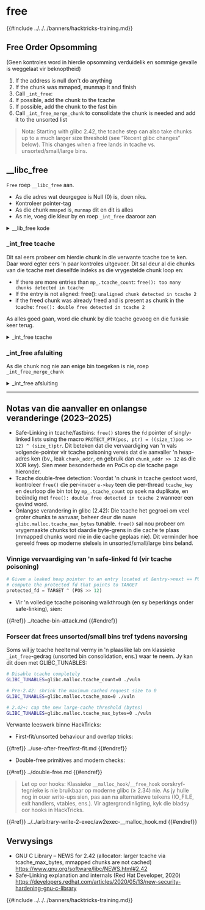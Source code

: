 # free

{{#include ../../../banners/hacktricks-training.md}}

## Free Order Opsomming <a href="#libc_free" id="libc_free"></a>

(Geen kontroles word in hierdie opsomming verduidelik en sommige gevalle is weggelaat vir beknoptheid)

1. If the address is null don't do anything
2. If the chunk was mmaped, munmap it and finish
3. Call `_int_free`:
1. If possible, add the chunk to the tcache
2. If possible, add the chunk to the fast bin
3. Call `_int_free_merge_chunk` to consolidate the chunk is needed and add it to the unsorted list

> Nota: Starting with glibc 2.42, the tcache step can also take chunks up to a much larger size threshold (see “Recent glibc changes” below). This changes when a free lands in tcache vs. unsorted/small/large bins.

## __libc_free <a href="#libc_free" id="libc_free"></a>

`Free` roep `__libc_free` aan.

- As die adres wat deurgegee is Null (0) is, doen niks.
- Kontroleer pointer-tag
- As die chunk `mmaped` is, `munmap` dit en dit is alles
- As nie, voeg die kleur by en roep `_int_free` daaroor aan

<details>

<summary>__lib_free kode</summary>
```c
void
__libc_free (void *mem)
{
mstate ar_ptr;
mchunkptr p;                          /* chunk corresponding to mem */

if (mem == 0)                              /* free(0) has no effect */
return;

/* Quickly check that the freed pointer matches the tag for the memory.
This gives a useful double-free detection.  */
if (__glibc_unlikely (mtag_enabled))
*(volatile char *)mem;

int err = errno;

p = mem2chunk (mem);

if (chunk_is_mmapped (p))                       /* release mmapped memory. */
{
/* See if the dynamic brk/mmap threshold needs adjusting.
Dumped fake mmapped chunks do not affect the threshold.  */
if (!mp_.no_dyn_threshold
&& chunksize_nomask (p) > mp_.mmap_threshold
&& chunksize_nomask (p) <= DEFAULT_MMAP_THRESHOLD_MAX)
{
mp_.mmap_threshold = chunksize (p);
mp_.trim_threshold = 2 * mp_.mmap_threshold;
LIBC_PROBE (memory_mallopt_free_dyn_thresholds, 2,
mp_.mmap_threshold, mp_.trim_threshold);
}
munmap_chunk (p);
}
else
{
MAYBE_INIT_TCACHE ();

/* Mark the chunk as belonging to the library again.  */
(void)tag_region (chunk2mem (p), memsize (p));

ar_ptr = arena_for_chunk (p);
_int_free (ar_ptr, p, 0);
}

__set_errno (err);
}
libc_hidden_def (__libc_free)
```
</details>

## _int_free <a href="#int_free" id="int_free"></a>

### _int_free start <a href="#int_free" id="int_free"></a>

Dit begin met 'n paar kontroles om seker te maak:

- die **pointer** is **uitgelyk,** anders veroorsaak dit die fout `free(): invalid pointer`
- die **size** is nie kleiner as die minimum nie en dat die **size** ook **uitgelyk** is, anders veroorsaak dit die fout: `free(): invalid size`

<details>

<summary>_int_free start</summary>
```c
// From https://github.com/bminor/glibc/blob/f942a732d37a96217ef828116ebe64a644db18d7/malloc/malloc.c#L4493C1-L4513C28

#define aligned_OK(m) (((unsigned long) (m) &MALLOC_ALIGN_MASK) == 0)

static void
_int_free (mstate av, mchunkptr p, int have_lock)
{
INTERNAL_SIZE_T size;        /* its size */
mfastbinptr *fb;             /* associated fastbin */

size = chunksize (p);

/* Little security check which won't hurt performance: the
allocator never wraps around at the end of the address space.
Therefore we can exclude some size values which might appear
here by accident or by "design" from some intruder.  */
if (__builtin_expect ((uintptr_t) p > (uintptr_t) -size, 0)
|| __builtin_expect (misaligned_chunk (p), 0))
malloc_printerr ("free(): invalid pointer");
/* We know that each chunk is at least MINSIZE bytes in size or a
multiple of MALLOC_ALIGNMENT.  */
if (__glibc_unlikely (size < MINSIZE || !aligned_OK (size)))
malloc_printerr ("free(): invalid size");

check_inuse_chunk(av, p);
```
</details>

### _int_free tcache <a href="#int_free" id="int_free"></a>

Dit sal eers probeer om hierdie chunk in die verwante tcache toe te ken. Daar word egter eers 'n paar kontroles uitgevoer. Dit sal deur al die chunks van die tcache met dieselfde indeks as die vrygestelde chunk loop en:

- If there are more entries than `mp_.tcache_count`: `free(): too many chunks detected in tcache`
- If the entry is not aligned: free(): `unaligned chunk detected in tcache 2`
- if the freed chunk was already freed and is present as chunk in the tcache: `free(): double free detected in tcache 2`

As alles goed gaan, word die chunk by die tcache gevoeg en die funksie keer terug.

<details>

<summary>_int_free tcache</summary>
```c
// From https://github.com/bminor/glibc/blob/f942a732d37a96217ef828116ebe64a644db18d7/malloc/malloc.c#L4515C1-L4554C7
#if USE_TCACHE
{
size_t tc_idx = csize2tidx (size);
if (tcache != NULL && tc_idx < mp_.tcache_bins)
{
/* Check to see if it's already in the tcache.  */
tcache_entry *e = (tcache_entry *) chunk2mem (p);

/* This test succeeds on double free.  However, we don't 100%
trust it (it also matches random payload data at a 1 in
2^<size_t> chance), so verify it's not an unlikely
coincidence before aborting.  */
if (__glibc_unlikely (e->key == tcache_key))
{
tcache_entry *tmp;
size_t cnt = 0;
LIBC_PROBE (memory_tcache_double_free, 2, e, tc_idx);
for (tmp = tcache->entries[tc_idx];
tmp;
tmp = REVEAL_PTR (tmp->next), ++cnt)
{
if (cnt >= mp_.tcache_count)
malloc_printerr ("free(): too many chunks detected in tcache");
if (__glibc_unlikely (!aligned_OK (tmp)))
malloc_printerr ("free(): unaligned chunk detected in tcache 2");
if (tmp == e)
malloc_printerr ("free(): double free detected in tcache 2");
/* If we get here, it was a coincidence.  We've wasted a
few cycles, but don't abort.  */
}
}

if (tcache->counts[tc_idx] < mp_.tcache_count)
{
tcache_put (p, tc_idx);
return;
}
}
}
#endif
```
</details>

### _int_free fast bin <a href="#int_free" id="int_free"></a>

Begin deur te kontroleer dat die grootte geskik is vir fast bin en kyk of dit moontlik is om dit naby die top chunk te plaas.

Voeg dan die vrygestelde chunk bo-aan die fast bin by terwyl jy 'n paar kontroles doen:

- As die grootte van die chunk ongeldig is (te groot of te klein), veroorsaak dit: `free(): invalid next size (fast)`
- As die bygevoegde chunk reeds die top van die fast bin was: `double free or corruption (fasttop)`
- As die grootte van die chunk bo-aan verskil van die grootte van die chunk wat ons byvoeg: `invalid fastbin entry (free)`

<details>

<summary>_int_free Fast Bin</summary>
```c
// From https://github.com/bminor/glibc/blob/f942a732d37a96217ef828116ebe64a644db18d7/malloc/malloc.c#L4556C2-L4631C4

/*
If eligible, place chunk on a fastbin so it can be found
and used quickly in malloc.
*/

if ((unsigned long)(size) <= (unsigned long)(get_max_fast ())

#if TRIM_FASTBINS
/*
If TRIM_FASTBINS set, don't place chunks
bordering top into fastbins
*/
&& (chunk_at_offset(p, size) != av->top)
#endif
) {

if (__builtin_expect (chunksize_nomask (chunk_at_offset (p, size))
<= CHUNK_HDR_SZ, 0)
|| __builtin_expect (chunksize (chunk_at_offset (p, size))
>= av->system_mem, 0))
{
bool fail = true;
/* We might not have a lock at this point and concurrent modifications
of system_mem might result in a false positive.  Redo the test after
getting the lock.  */
if (!have_lock)
{
__libc_lock_lock (av->mutex);
fail = (chunksize_nomask (chunk_at_offset (p, size)) <= CHUNK_HDR_SZ
|| chunksize (chunk_at_offset (p, size)) >= av->system_mem);
__libc_lock_unlock (av->mutex);
}

if (fail)
malloc_printerr ("free(): invalid next size (fast)");
}

free_perturb (chunk2mem(p), size - CHUNK_HDR_SZ);

atomic_store_relaxed (&av->have_fastchunks, true);
unsigned int idx = fastbin_index(size);
fb = &fastbin (av, idx);

/* Atomically link P to its fastbin: P->FD = *FB; *FB = P;  */
mchunkptr old = *fb, old2;

if (SINGLE_THREAD_P)
{
/* Check that the top of the bin is not the record we are going to
add (i.e., double free).  */
if (__builtin_expect (old == p, 0))
malloc_printerr ("double free or corruption (fasttop)");
p->fd = PROTECT_PTR (&p->fd, old);
*fb = p;
}
else
do
{
/* Check that the top of the bin is not the record we are going to
add (i.e., double free).  */
if (__builtin_expect (old == p, 0))
malloc_printerr ("double free or corruption (fasttop)");
old2 = old;
p->fd = PROTECT_PTR (&p->fd, old);
}
while ((old = catomic_compare_and_exchange_val_rel (fb, p, old2))
!= old2);

/* Check that size of fastbin chunk at the top is the same as
size of the chunk that we are adding.  We can dereference OLD
only if we have the lock, otherwise it might have already been
allocated again.  */
if (have_lock && old != NULL
&& __builtin_expect (fastbin_index (chunksize (old)) != idx, 0))
malloc_printerr ("invalid fastbin entry (free)");
}
```
</details>

### _int_free afsluiting <a href="#int_free" id="int_free"></a>

As die chunk nog nie aan enige bin toegeken is nie, roep `_int_free_merge_chunk`

<details>

<summary>_int_free afsluiting</summary>
```c
/*
Consolidate other non-mmapped chunks as they arrive.
*/

else if (!chunk_is_mmapped(p)) {

/* If we're single-threaded, don't lock the arena.  */
if (SINGLE_THREAD_P)
have_lock = true;

if (!have_lock)
__libc_lock_lock (av->mutex);

_int_free_merge_chunk (av, p, size);

if (!have_lock)
__libc_lock_unlock (av->mutex);
}
/*
If the chunk was allocated via mmap, release via munmap().
*/

else {
munmap_chunk (p);
}
}
```
</details>

## _int_free_merge_chunk

Hierdie funksie sal probeer om chunk P van SIZE bytes met sy bure te kombineer. Plaas die resulterende chunk op die unsorted bin list.

Sommige kontrole word uitgevoer:

- As die chunk die top chunk is: `double free or corruption (top)`
- As die volgende chunk buite die grense van die arena is: `double free or corruption (out)`
- As die chunk nie as gebruik gemerk is (in die `prev_inuse` van die volgende chunk): `double free or corruption (!prev)`
- As die volgende chunk te klein of te groot is: `free(): invalid next size (normal)`
- As die vorige chunk nie in gebruik is nie, sal dit probeer konsolideer. Maar, as die `prev_size` verskil van die grootte aangedui in die vorige chunk: `corrupted size vs. prev_size while consolidating`

<details>

<summary>_int_free_merge_chunk code</summary>
```c
// From https://github.com/bminor/glibc/blob/f942a732d37a96217ef828116ebe64a644db18d7/malloc/malloc.c#L4660C1-L4702C2

/* Try to merge chunk P of SIZE bytes with its neighbors.  Put the
resulting chunk on the appropriate bin list.  P must not be on a
bin list yet, and it can be in use.  */
static void
_int_free_merge_chunk (mstate av, mchunkptr p, INTERNAL_SIZE_T size)
{
mchunkptr nextchunk = chunk_at_offset(p, size);

/* Lightweight tests: check whether the block is already the
top block.  */
if (__glibc_unlikely (p == av->top))
malloc_printerr ("double free or corruption (top)");
/* Or whether the next chunk is beyond the boundaries of the arena.  */
if (__builtin_expect (contiguous (av)
&& (char *) nextchunk
>= ((char *) av->top + chunksize(av->top)), 0))
malloc_printerr ("double free or corruption (out)");
/* Or whether the block is actually not marked used.  */
if (__glibc_unlikely (!prev_inuse(nextchunk)))
malloc_printerr ("double free or corruption (!prev)");

INTERNAL_SIZE_T nextsize = chunksize(nextchunk);
if (__builtin_expect (chunksize_nomask (nextchunk) <= CHUNK_HDR_SZ, 0)
|| __builtin_expect (nextsize >= av->system_mem, 0))
malloc_printerr ("free(): invalid next size (normal)");

free_perturb (chunk2mem(p), size - CHUNK_HDR_SZ);

/* Consolidate backward.  */
if (!prev_inuse(p))
{
INTERNAL_SIZE_T prevsize = prev_size (p);
size += prevsize;
p = chunk_at_offset(p, -((long) prevsize));
if (__glibc_unlikely (chunksize(p) != prevsize))
malloc_printerr ("corrupted size vs. prev_size while consolidating");
unlink_chunk (av, p);
}

/* Write the chunk header, maybe after merging with the following chunk.  */
size = _int_free_create_chunk (av, p, size, nextchunk, nextsize);
_int_free_maybe_consolidate (av, size);
}
```
</details>

---

## Notas van die aanvaller en onlangse veranderinge (2023–2025)

- Safe-Linking in tcache/fastbins: `free()` stores the `fd` pointer of singly-linked lists using the macro `PROTECT_PTR(pos, ptr) = ((size_t)pos >> 12) ^ (size_t)ptr`. Dit beteken dat die vervaardiging van 'n vals volgende-pointer vir tcache poisoning vereis dat die aanvaller 'n heap-adres ken (bv., leak `chunk_addr`, en gebruik dan `chunk_addr >> 12` as die XOR key). Sien meer besonderhede en PoCs op die tcache page hieronder.
- Tcache double-free detection: Voordat 'n chunk in tcache gestoot word, kontroleer `free()` die per-invoer `e->key` teen die per-thread `tcache_key` en deurloop die bin tot by `mp_.tcache_count` op soek na duplikate, en beëindig met `free(): double free detected in tcache 2` wanneer een gevind word.
- Onlangse verandering in glibc (2.42): Die tcache het gegroei om veel groter chunks te aanvaar, beheer deur die nuwe `glibc.malloc.tcache_max_bytes` tunable. `free()` sal nou probeer om vrygemaakte chunks tot daardie byte-grens in die cache te plaas (mmapped chunks word nie in die cache geplaas nie). Dit verminder hoe gereeld frees op moderne stelsels in unsorted/small/large bins beland.

### Vinnige vervaardiging van 'n safe-linked fd (vir tcache poisoning)
```py
# Given a leaked heap pointer to an entry located at &entry->next == POS
# compute the protected fd that points to TARGET
protected_fd = TARGET ^ (POS >> 12)
```
- Vir 'n volledige tcache poisoning walkthrough (en sy beperkings onder safe-linking), sien:

{{#ref}}
../tcache-bin-attack.md
{{#endref}}

### Forseer dat frees unsorted/small bins tref tydens navorsing

Soms wil jy tcache heeltemal vermy in 'n plaaslike lab om klassieke `_int_free`-gedrag (unsorted bin consolidation, ens.) waar te neem. Jy kan dit doen met GLIBC_TUNABLES:
```bash
# Disable tcache completely
GLIBC_TUNABLES=glibc.malloc.tcache_count=0 ./vuln

# Pre-2.42: shrink the maximum cached request size to 0
GLIBC_TUNABLES=glibc.malloc.tcache_max=0 ./vuln

# 2.42+: cap the new large-cache threshold (bytes)
GLIBC_TUNABLES=glibc.malloc.tcache_max_bytes=0 ./vuln
```
Verwante leeswerk binne HackTricks:

- First-fit/unsorted behaviour and overlap tricks:

{{#ref}}
../use-after-free/first-fit.md
{{#endref}}

- Double-free primitives and modern checks:

{{#ref}}
../double-free.md
{{#endref}}

> Let op oor hooks: Klassieke `__malloc_hook`/`__free_hook` oorskryf-tegnieke is nie bruikbaar op moderne glibc (≥ 2.34) nie. As jy hulle nog in ouer write-ups sien, pas aan na alternatiewe teikens (IO_FILE, exit handlers, vtables, ens.). Vir agtergrondinligting, kyk die bladsy oor hooks in HackTricks.

{{#ref}}
../../arbitrary-write-2-exec/aw2exec-__malloc_hook.md
{{#endref}}

## Verwysings

- GNU C Library – NEWS for 2.42 (allocator: larger tcache via tcache_max_bytes, mmapped chunks are not cached) <https://www.gnu.org/software/libc/NEWS.html#2.42>
- Safe-Linking explanation and internals (Red Hat Developer, 2020) <https://developers.redhat.com/articles/2020/05/13/new-security-hardening-gnu-c-library>

{{#include ../../../banners/hacktricks-training.md}}
